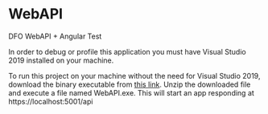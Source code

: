 # WebAPI

DFO WebAPI + Angular Test

In order to debug or profile this application you must have Visual Studio 2019 installed on your machine.

To run this project on your machine without the need for Visual Studio 2019, download the binary executable from [this link](https://github.com/wesleyyps/webapidotnet/releases/download/1.0.0/WebAPI.rar). Unzip the downloaded file and execute a file named WebAPI.exe. This will start an app responding at https://localhost:5001/api

